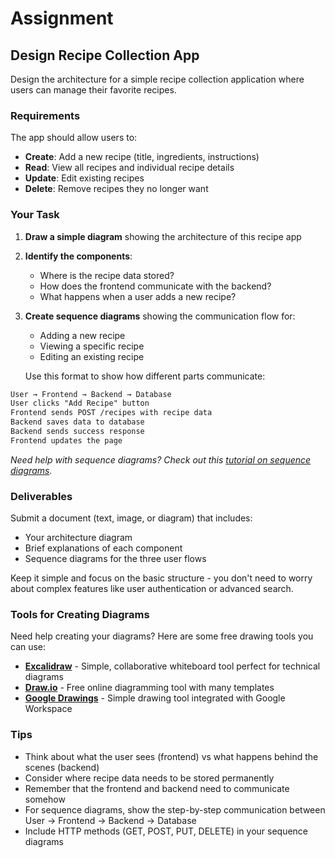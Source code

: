 # Assignment

## Design Recipe Collection App

Design the architecture for a simple recipe collection application where users can manage their favorite recipes.

### Requirements

The app should allow users to:

- **Create**: Add a new recipe (title, ingredients, instructions)
- **Read**: View all recipes and individual recipe details
- **Update**: Edit existing recipes
- **Delete**: Remove recipes they no longer want

### Your Task

1. **Draw a simple diagram** showing the architecture of this recipe app
2. **Identify the components**:

   - Where is the recipe data stored?
   - How does the frontend communicate with the backend?
   - What happens when a user adds a new recipe?

3. **Create sequence diagrams** showing the communication flow for:

   - Adding a new recipe
   - Viewing a specific recipe
   - Editing an existing recipe

   Use this format to show how different parts communicate:

```markdown
User → Frontend → Backend → Database
User clicks "Add Recipe" button
Frontend sends POST /recipes with recipe data
Backend saves data to database
Backend sends success response
Frontend updates the page
```

_Need help with sequence diagrams? Check out this [tutorial on sequence diagrams](https://creately.com/guides/sequence-diagram-tutorial/)._

### Deliverables

Submit a document (text, image, or diagram) that includes:

- Your architecture diagram
- Brief explanations of each component
- Sequence diagrams for the three user flows

Keep it simple and focus on the basic structure - you don't need to worry about complex features like user authentication or advanced search.

### Tools for Creating Diagrams

Need help creating your diagrams? Here are some free drawing tools you can use:

- **[Excalidraw](https://excalidraw.com/)** - Simple, collaborative whiteboard tool perfect for technical diagrams
- **[Draw.io](https://app.diagrams.net/)** - Free online diagramming tool with many templates
- **[Google Drawings](https://docs.google.com/drawings/)** - Simple drawing tool integrated with Google Workspace

### Tips

- Think about what the user sees (frontend) vs what happens behind the scenes (backend)
- Consider where recipe data needs to be stored permanently
- Remember that the frontend and backend need to communicate somehow
- For sequence diagrams, show the step-by-step communication between User → Frontend → Backend → Database
- Include HTTP methods (GET, POST, PUT, DELETE) in your sequence diagrams
